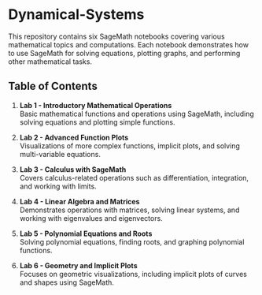 # Dynamical-Systems

This repository contains six SageMath notebooks covering various mathematical topics and computations. Each notebook demonstrates how to use SageMath for solving equations, plotting graphs, and performing other mathematical tasks.

## Table of Contents

1. **Lab 1 - Introductory Mathematical Operations**  
   Basic mathematical functions and operations using SageMath, including solving equations and plotting simple functions.

2. **Lab 2 - Advanced Function Plots**  
   Visualizations of more complex functions, implicit plots, and solving multi-variable equations.

3. **Lab 3 - Calculus with SageMath**  
   Covers calculus-related operations such as differentiation, integration, and working with limits.

4. **Lab 4 - Linear Algebra and Matrices**  
   Demonstrates operations with matrices, solving linear systems, and working with eigenvalues and eigenvectors.

5. **Lab 5 - Polynomial Equations and Roots**  
   Solving polynomial equations, finding roots, and graphing polynomial functions.

6. **Lab 6 - Geometry and Implicit Plots**  
   Focuses on geometric visualizations, including implicit plots of curves and shapes using SageMath.

